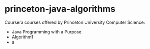 # princeton-java-algorithms
 Coursera courses offered by Princeton University Computer Science: 
 - Java Programming with a Purpose
 - Algorithm1
- a
